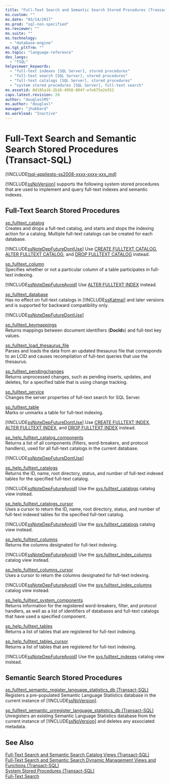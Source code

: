 ```yaml
---
title: "Full-Text Search and Semantic Search Stored Procedures (Transact-SQL) | Microsoft Docs"
ms.custom: ""
ms.date: "03/14/2017"
ms.prod: "sql-non-specified"
ms.reviewer: ""
ms.suite: ""
ms.technology: 
  - "database-engine"
ms.tgt_pltfrm: ""
ms.topic: "language-reference"
dev_langs: 
  - "TSQL"
helpviewer_keywords: 
  - "full-text indexes [SQL Server], stored procedures"
  - "full-text search [SQL Server], stored procedures"
  - "full-text catalogs [SQL Server], stored procedures"
  - "system stored procedures [SQL Server], full-text search"
ms.assetid: 0d185a16-2b16-4958-884f-efe675e2e551
caps.latest.revision: 24
author: "douglaslMS"
ms.author: "douglasl"
manager: "jhubbard"
ms.workload: "Inactive"
---
```

# Full-Text Search and Semantic Search Stored Procedures (Transact-SQL)
[!INCLUDE[tsql-appliesto-ss2008-xxxx-xxxx-xxx_md](../../includes/tsql-appliesto-ss2008-xxxx-xxxx-xxx-md.md)]

  [!INCLUDE[ssNoVersion](../../includes/ssnoversion-md.md)] supports the following system stored procedures that are used to implement and query full-text indexes and semantic indexes.  
  
## Full-Text Search Stored Procedures  
 [sp_fulltext_catalog](../../relational-databases/system-stored-procedures/sp-fulltext-catalog-transact-sql.md)  
 Creates and drops a full-text catalog, and starts and stops the indexing action for a catalog. Multiple full-text catalogs can be created for each database.  
  
 [!INCLUDE[ssNoteDepFutureDontUse](../../includes/ssnotedepfuturedontuse-md.md)] Use [CREATE FULLTEXT CATALOG](../../t-sql/statements/create-fulltext-catalog-transact-sql.md), [ALTER FULLTEXT CATALOG](../../t-sql/statements/alter-fulltext-catalog-transact-sql.md), and [DROP FULLTEXT CATALOG](../../t-sql/statements/drop-fulltext-catalog-transact-sql.md) instead.  
  
 [sp_fulltext_column](../../relational-databases/system-stored-procedures/sp-fulltext-column-transact-sql.md)  
 Specifies whether or not a particular column of a table participates in full-text indexing.  
  
 [!INCLUDE[ssNoteDepFutureAvoid](../../includes/ssnotedepfutureavoid-md.md)] Use [ALTER FULLTEXT INDEX](../../t-sql/statements/alter-fulltext-index-transact-sql.md) instead.  
  
 [sp_fulltext_database](../../relational-databases/system-stored-procedures/sp-fulltext-database-transact-sql.md)  
 Has no effect on full-text catalogs in [!INCLUDE[ssKatmai](../../includes/sskatmai-md.md)] and later versions and is supported for backward compatibility only.  
  
 [!INCLUDE[ssNoteDepFutureDontUse](../../includes/ssnotedepfuturedontuse-md.md)]  
  
 [sp_fulltext_keymappings](../../relational-databases/system-stored-procedures/sp-fulltext-keymappings-transact-sql.md)  
 Returns mappings between document identifiers (**DocId**s) and full-text key values.  
  
 [sp_fulltext_load_thesaurus_file](../../relational-databases/system-stored-procedures/sp-fulltext-load-thesaurus-file-transact-sql.md)  
 Parses and loads the data from an updated thesaurus file that corresponds to an LCID and causes recompilation of full-text queries that use the thesaurus.  
  
 [sp_fulltext_pendingchanges](../../relational-databases/system-stored-procedures/sp-fulltext-pendingchanges-transact-sql.md)  
 Returns unprocessed changes, such as pending inserts, updates, and deletes, for a specified table that is using change tracking.  
  
 [sp_fulltext_service](../../relational-databases/system-stored-procedures/sp-fulltext-service-transact-sql.md)  
 Changes the server properties of full-text search for SQL Server.  
  
 [sp_fulltext_table](../../relational-databases/system-stored-procedures/sp-fulltext-table-transact-sql.md)  
 Marks or unmarks a table for full-text indexing.  
  
 [!INCLUDE[ssNoteDepFutureDontUse](../../includes/ssnotedepfuturedontuse-md.md)] Use [CREATE FULLTEXT INDEX](../../t-sql/statements/create-fulltext-index-transact-sql.md), [ALTER FULLTEXT INDEX](../../t-sql/statements/alter-fulltext-index-transact-sql.md), and [DROP FULLTEXT INDEX](../../t-sql/statements/drop-fulltext-index-transact-sql.md) instead.  
  
 [sp_help_fulltext_catalog_components](../../relational-databases/system-stored-procedures/sp-help-fulltext-catalog-components-transact-sql.md)  
 Returns a list of all components (filters, word-breakers, and protocol handlers), used for all full-text catalogs in the current database.  
  
 [!INCLUDE[ssNoteDepFutureDontUse](../../includes/ssnotedepfuturedontuse-md.md)]  
  
 [sp_help_fulltext_catalogs](../../relational-databases/system-stored-procedures/sp-help-fulltext-catalogs-transact-sql.md)  
 Returns the ID, name, root directory, status, and number of full-text indexed tables for the specified full-text catalog.  
  
 [!INCLUDE[ssNoteDepFutureAvoid](../../includes/ssnotedepfutureavoid-md.md)] Use the [sys.fulltext_catalogs](../../relational-databases/system-catalog-views/sys-fulltext-catalogs-transact-sql.md) catalog view instead.  
  
 [sp_help_fulltext_catalogs_cursor](../../relational-databases/system-stored-procedures/sp-help-fulltext-catalogs-cursor-transact-sql.md)  
 Uses a cursor to return the ID, name, root directory, status, and number of full-text indexed tables for the specified full-text catalog.  
  
 [!INCLUDE[ssNoteDepFutureAvoid](../../includes/ssnotedepfutureavoid-md.md)] Use the [sys.fulltext_catalogs](../../relational-databases/system-catalog-views/sys-fulltext-catalogs-transact-sql.md) catalog view instead.  
  
 [sp_help_fulltext_columns](../../relational-databases/system-stored-procedures/sp-help-fulltext-columns-transact-sql.md)  
 Returns the columns designated for full-text indexing.  
  
 [!INCLUDE[ssNoteDepFutureAvoid](../../includes/ssnotedepfutureavoid-md.md)] Use the [sys.fulltext_index_columns](../../relational-databases/system-catalog-views/sys-fulltext-index-columns-transact-sql.md) catalog view instead.  
  
 [sp_help_fulltext_columns_cursor](../../relational-databases/system-stored-procedures/sp-help-fulltext-columns-cursor-transact-sql.md)  
 Uses a cursor to return the columns designated for full-text indexing.  
  
 [!INCLUDE[ssNoteDepFutureAvoid](../../includes/ssnotedepfutureavoid-md.md)] Use the [sys.fulltext_index_columns](../../relational-databases/system-catalog-views/sys-fulltext-index-columns-transact-sql.md) catalog view instead.  
  
 [sp_help_fulltext_system_components](../../relational-databases/system-stored-procedures/sp-help-fulltext-system-components-transact-sql.md)  
 Returns information for the registered word-breakers, filter, and protocol handlers, as well as a list of identifiers of databases and full-text catalogs that have used a specified component.  
  
 [sp_help_fulltext_tables](../../relational-databases/system-stored-procedures/sp-help-fulltext-tables-transact-sql.md)  
 Returns a list of tables that are registered for full-text indexing.  
  
 [sp_help_fulltext_tables_cursor](../../relational-databases/system-stored-procedures/sp-help-fulltext-tables-cursor-transact-sql.md)  
 Returns a list of tables that are registered for full-text indexing.  
  
 [!INCLUDE[ssNoteDepFutureAvoid](../../includes/ssnotedepfutureavoid-md.md)] Use the [sys.fulltext_indexes](../../relational-databases/system-catalog-views/sys-fulltext-indexes-transact-sql.md) catalog view instead.  
  
## Semantic Search Stored Procedures  
 [sp_fulltext_semantic_register_language_statistics_db &#40;Transact-SQL&#41;](../../relational-databases/system-stored-procedures/sp-fulltext-semantic-register-language-statistics-db-transact-sql.md)  
 Registers a pre-populated Semantic Language Statistics database in the current instance of [!INCLUDE[ssNoVersion](../../includes/ssnoversion-md.md)].  
  
 [sp_fulltext_semantic_unregister_language_statistics_db &#40;Transact-SQL&#41;](../../relational-databases/system-stored-procedures/sp-fulltext-semantic-unregister-language-statistics-db-transact-sql.md)  
 Unregisters an existing Semantic Language Statistics database from the current instance of [!INCLUDE[ssNoVersion](../../includes/ssnoversion-md.md)] and deletes any associated metadata.  
  
## See Also  
 [Full-Text Search and Semantic Search Catalog Views &#40;Transact-SQL&#41;](../../relational-databases/system-catalog-views/full-text-search-and-semantic-search-catalog-views-transact-sql.md)   
 [Full-Text Search and Semantic Search Dynamic Management Views and Functions &#40;Transact-SQL&#41;](../../relational-databases/system-dynamic-management-views/full-text-and-semantic-search-dynamic-management-views-functions.md)   
 [System Stored Procedures &#40;Transact-SQL&#41;](../../relational-databases/system-stored-procedures/system-stored-procedures-transact-sql.md)   
 [Full-Text Search](../../relational-databases/search/full-text-search.md)  
  
  
